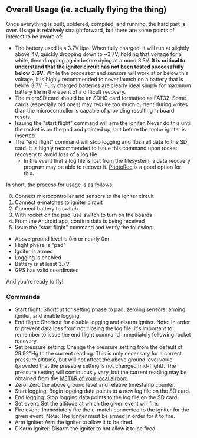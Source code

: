 ## Overall Usage (ie. actually flying the thing)

Once everything is built, soldered, compiled, and running, the hard part is over. Usage is relatively straightforward, but there are some points of interest to be aware of:

* The battery used is a 3.7V lipo. When fully charged, it will run at slightly above 4V, quickly dropping down to ~3.7V, holding that voltage for a while, then dropping again before dying at around 3.3V. **It is critical to understand that the igniter circuit has not been tested successfully below 3.6V**. While the processor and sensors will work at or below this voltage, it is highly recommended to never launch on a battery that is below 3.7V. Fully charged batteries are clearly ideal simply for maximum battery life in the event of a difficult recovery.
* The microSD card should be an SDHC card formatted as FAT32. Some cards (especially old ones) may require too much current during writes than the microcontroller is capable of providing resulting in board resets.
* Issuing the "start flight" command will arm the igniter. Never do this until the rocket is on the pad and pointed up, but before the motor igniter is inserted.
* The "end flight" command will stop logging and flush all data to the SD card. It is highly recommended to issue this command upon rocket recovery to avoid loss of a log file.
  * In the event that a log file is lost from the filesystem, a data recovery program may be able to recover it. [PhotoRec](http://www.cgsecurity.org/wiki/PhotoRec) is a good option for this.

In short, the process for usage is as follows:

0. Connect microcontroller and sensors to the igniter circuit
0. Connect e-matches to igniter circuit
0. Connect battery to switch
0. With rocket on the pad, use switch to turn on the boards
0. From the Android app, confirm data is being received
0. Issue the "start flight" command and verify the following:
  * Above ground level is 0m or nearly 0m
  * Flight phase is "pad"
  * Igniter is armed
  * Logging is enabled
  * Battery is at least 3.7V
  * GPS has valid coordinates

And you're ready to fly!

### Commands

* Start flight: Shortcut for setting phase to pad, zeroing sensors, arming igniter, and enable logging.
* End flight: Shortcut for disable logging and disarm igniter. Note: In order to prevent data loss from not closing the log file, it's important to remember to issue the end flight command immediately following rocket recovery.
* Set pressure setting: Change the pressure setting from the default of 29.92"Hg to the current reading. This is only necessary for a correct pressure altitude, but will not affect the above ground level value (provided that the pressure setting is not changed mid-flight). The pressure setting will continuously vary, but the current reading may be obtained from the [METAR of your local airport](https://aviationweather.gov/metar).
* Zero: Zero the above ground level and relative timestamp counter.
* Start logging: Begin logging data points to a new log file on the SD card.
* End logging: Stop logging data points to the log file on the SD card.
* Set event: Set the altitude at which the given event will fire.
* Fire event: Immediately fire the e-match connected to the igniter for the given event. Note: The igniter must be armed in order for it to fire.
* Arm igniter: Arm the igniter to allow it to be fired.
* Disarm igniter: Disarm the igniter to not allow it to be fired.
